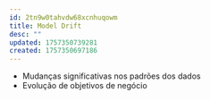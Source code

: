 ```yaml
---
id: 2tn9w0tahvdw68xcnhuqowm
title: Model Drift
desc: ""
updated: 1757350739281
created: 1757350697186
---
```


- Mudanças significativas nos padrões dos dados
- Evolução de objetivos de negócio
